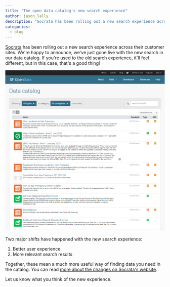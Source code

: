 ```yaml
---
title: "The open data catalog's new search experience"
author: jason_lally
description: "Socrata has been rolling out a new search experience across their customer sites. We're happy to announce, we've just gone live with the new search in our data catalog."
categories:
  - blog
---
```



[Socrata](https://www.socrata.com)&nbsp;has been rolling out a new search experience across their customer sites. We're happy to announce, we've just gone live with the new search in our data catalog. If you're used to the old search experience, it'll feel different, but in this case, that's a good thing!

![The old search experience was harder to navigate, slower and didn't always give you the most relevant results.](/uploads/versions/oldsearch---x----1020-1027x---.png)

Two major shifts have happened with the new search experience:

1. Better user experience
2. More relevant search results


Together, these mean a much more useful way of finding data you need in the catalog. You can read [more about the changes on Socrata's website](https://support.socrata.com/hc/en-us/articles/219007257).

Let us know what you think of the new experience.